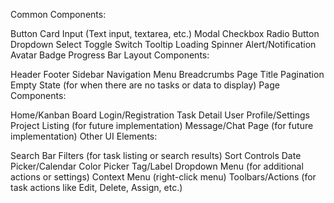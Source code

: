 Common Components:

Button
Card
Input (Text input, textarea, etc.)
Modal
Checkbox
Radio Button
Dropdown Select
Toggle Switch
Tooltip
Loading Spinner
Alert/Notification
Avatar
Badge
Progress Bar
Layout Components:

Header
Footer
Sidebar
Navigation Menu
Breadcrumbs
Page Title
Pagination
Empty State (for when there are no tasks or data to display)
Page Components:

Home/Kanban Board
Login/Registration
Task Detail
User Profile/Settings
Project Listing (for future implementation)
Message/Chat Page (for future implementation)
Other UI Elements:

Search Bar
Filters (for task listing or search results)
Sort Controls
Date Picker/Calendar
Color Picker
Tag/Label
Dropdown Menu (for additional actions or settings)
Context Menu (right-click menu)
Toolbars/Actions (for task actions like Edit, Delete, Assign, etc.)